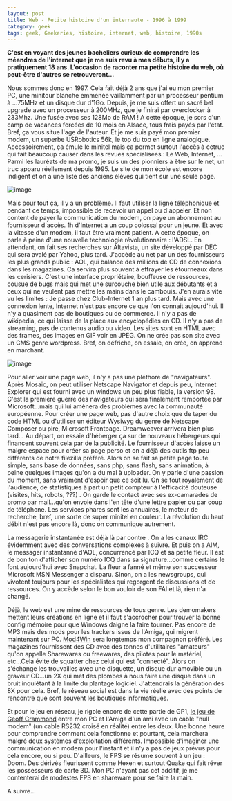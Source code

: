 ```yaml
---
layout: post
title: Web - Petite histoire d'un internaute - 1996 à 1999
category: geek
tags: geek, Geekeries, histoire, internet, web, histoire, 1990s
---
```

**C'est en voyant des jeunes bacheliers curieux de comprendre les méandres de l'internet que je me suis revu à mes débuts, il y a pratiquement 18 ans. L'occasion de raconter ma petite histoire du web, où peut-être d'autres se retrouveront...**

Nous sommes donc en 1997. Cela fait déjà 2 ans que j'ai eu mon premier PC, une minitour blanche emmenée vaillamment par un processeur pentium à ...75MHz et un disque dur d'1Go. Depuis, je me suis offert un sacré bel upgrade avec un processeur à 200MHz, que je finirai par overclocker à 233Mhz. Une fusée avec ses 128Mo de RAM ! A cette époque, je sors d'un camp de vacances forcées de 10 mois en Alsace, tous frais payés par l'état. Bref, ça vous situe l'age de l'auteur. Et je me suis payé mon premier modem, un superbe USRobotics 56k, le top du top en ligne analogique. Accessoirement, ça émule le minitel mais ça permet surtout l'accès à cetruc qui fait beaucoup causer dans les revues spécialisées : Le Web, Internet, ... Parmi les lauréats de ma promo, je suis un des pionniers à être sur le net, un truc apparu réellement depuis 1995. Le site de mon école est encore indigent et on a une liste des anciens élèves qui tient sur une seule page.

![image](https://filedn.eu/llqi9IBxlYouGRXYG2xlROb/img/2015/usrobotics.jpg)

Mais pour tout ça, il y a un problème. Il faut utiliser la ligne téléphonique et pendant ce temps, impossible de recevoir un appel ou d'appeler. Et non content de payer la communication du modem, on paye un abonnement au fournisseur d'accès. 1h d'Internet a un coup colossal pour un jeune. Et avec la vitesse d'un modem, il faut être vraiment patient. A cette époque, on parle à peine d'une nouvelle technologie révolutionnaire : l'ADSL. En attendant, on fait ses recherches sur Altavista, un site développé par DEC qui sera avalé par Yahoo, plus tard. J'accède au net par un des fournisseurs les plus grands public : AOL, qui balance des millions de CD de connexions dans les magazines. Ca servira plus souvent à effrayer les étourneaux dans les cerisiers. C'est une interface propriétaire, bouffeuse de ressources, cousue de bugs mais qui met une surcouche bien utile aux débutants et à ceux qui ne veulent pas mettre les mains dans le cambouis. J'en aurais vite vu les limites : Je passe chez Club-Internet 1 an plus tard. Mais avec une connexion lente, Internet n'est pas encore ce que l'on connait aujourd'hui. Il n'y a quasiment pas de boutiques ou de commerce. Il n'y a pas de wikipedia, ce qui laisse de la place aux encyclopédies en CD. Il n'y a pas de streaming, pas de contenus audio ou video. Les sites sont en HTML avec des frames, des images en GIF voir en JPEG. On ne crée pas son site avec un CMS genre wordpress. Bref, on défriche, on essaie, on crée, on apprend en marchant.

![image](https://filedn.eu/llqi9IBxlYouGRXYG2xlROb/img/2015/altavista-1999.png)

Pour aller voir une page web, il n'y a pas une pléthore de "navigateurs". Après Mosaic, on peut utiliser Netscape Navigator et depuis peu, Internet Explorer qui est fourni avec un windows un peu plus fiable, la version 98. C'est la première guerre des navigateurs qui sera finalement remportée par Microsoft...mais qui lui amènera des problèmes avec la communauté européenne. Pour créer une page web, pas d'autre choix que de taper du code HTML ou d'utiliser un éditeur Wysiwyg du genre de Netscape Composer ou pire, Microsoft Frontpage. Dreamweaver arrivera bien plus tard... Au départ, on essaie d'héberger ça sur de nouveaux hébergeurs qui financent souvent cela par de la publicité. Le fournisseur d'accès laisse un maigre espace pour créer sa page perso et on a déjà des outils ftp peu différents de notre filezilla préféré. Alors on se fait sa petite page toute simple, sans base de données, sans php, sans flash, sans animation, à peine quelques images qu'on a du mal à uploader. On y parle d'une passion du moment, sans vraiment d'espoir que ce soit lu. On se fout royalement de l'audience, de statistiques à part un petit compteur à l'efficacité douteuse (visites, hits, robots, ???) . On garde le contact avec ses ex-camarades de promo par mail...qu'on envoie dans l'en tête d'une lettre papier ou par coup de téléphone. Les services phares sont les annuaires, le moteur de recherche, bref, une sorte de super minitel en couleur. La révolution du haut débit n'est pas encore là, donc on communique autrement.

La messagerie instantanée est déjà là par contre . On a les canaux IRC évidemment avec des conversations complexes à suivre. Et puis on a AIM, le messager instantanné d'AOL, concurrencé par ICQ et sa petite fleur. Il est de bon ton d'afficher son numéro ICQ dans sa signature...comme certains le font aujourd'hui avec Snapchat. La fleur a fanné et même son successeur Microsoft MSN Messenger a disparu. Sinon, on a les newsgroups, qui vivotent toujours pour les spécialistes qui regorgent de discussions et de ressources. On y accède selon le bon vouloir de son FAI et là, rien n'a changé.

Déjà, le web est une mine de ressources de tous genre. Les demomakers mettent leurs créations en ligne et il faut s'accrocher pour trouver la bonne config mémoire pour que Windows daigne la faire tourner. Pas encore de MP3 mais des mods pour les trackers issus de l'Amiga, qui migrent maintenant sur PC. <a title="Mod4Win" href="http://www.wikiwand.com/en/Mod4Win">Mod4Win</a> sera longtemps mon compagnon préféré. Les magazines fournissent des CD avec des tonnes d'utilitaires "amateurs" qu'on appelle Sharewares ou freewares, des pilotes pour le matériel, etc...Cela évite de squatter chez celui qui est "connecté". Alors on s'échange les trouvailles avec une disquette, un disque dur amovible ou un graveur CD...un 2X qui met des plombes à nous faire une disque dans un bruit inquiétant à la limite du plantage logiciel. J'attendrais la génération des 8X pour cela. Bref, le réseau social est dans la vie réelle avec des points de rencontre que sont souvent les boutiques informatiques.

Et pour le jeu en réseau, je rigole encore de cette partie de GP1, [le jeu de Geoff Crammond](https://www.cheziceman.fr/2018/grandprix3/) entre mon PC et l'Amiga d'un ami avec un cable "null modem" (un cable RS232 croisé en réalité) entre les deux. Une bonne heure pour comprendre comment cela fonctionne et pourtant, cela marchera malgré deux systèmes d'exploitation différents. Impossible d'imaginer une communication en modem pour l'instant et il n'y a pas de jeux prévus pour cela encore, ou si peu. D'ailleurs, le FPS se résume souvent à un jeu : Doom. Des dérivés fleurissent comme Hexen et surtout Quake qui fait réver les possesseurs de carte 3D. Mon PC n'ayant pas cet additif, je me contenterai de modestes FPS en shareware pour se faire la main.

A suivre...
